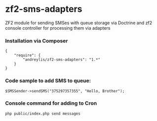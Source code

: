 zf2-sms-adapters
================

ZF2 module for sending SMSes with queue storage via Doctrine and zf2 console controller for processing them via adapters

### Installation via Composer

    {
        "require": {
            "andreylis/zf2-sms-adapters": "1.*"
        }
    }

### Code sample to add SMS to queue:

    $SMSSender->sendSMS("375297357355", "Hello, Brother");

### Console command for adding to Cron
    php public/index.php send messages
